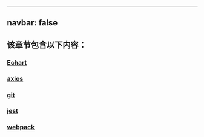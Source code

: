 
---
navbar: false
---

## 该章节包含以下内容：
  
  
### [Echart](Echart.md)

  
### [axios](axios.md)

  
### [git](git.md)

  
### [jest](jest.md)

  
### [webpack](webpack.md)

  